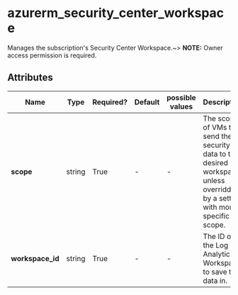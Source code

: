 # azurerm_security_center_workspace

Manages the subscription's Security Center Workspace.~> **NOTE:** Owner access permission is required.

## Attributes

| Name | Type | Required? | Default  | possible values | Description |
| ---- | ---- | --------- | -------- | ----------- | ----------- |
| **scope** | string | True | -  |  -  | The scope of VMs to send their security data to the desired workspace, unless overridden by a setting with more specific scope. | 
| **workspace_id** | string | True | -  |  -  | The ID of the Log Analytics Workspace to save the data in. | 

